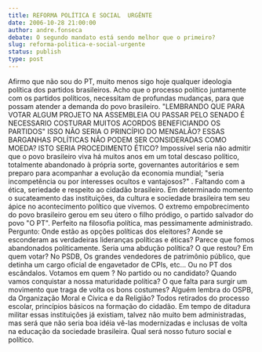 ```yaml
---
title: REFORMA POLÍTICA E SOCIAL  URGÊNTE
date: 2006-10-28 21:00:00
author: andre.fonseca
debate: O segundo mandato está sendo melhor que o primeiro?
slug: reforma-politica-e-social-urgente
status: publish 
type: post
---
```


Afirmo que não sou do PT, muito menos sigo hoje qualquer ideologia política dos partidos brasileiros. 
 Acho que o processo político juntamente com os partidos políticos, necessitam de profundas mudanças, para que possam atender a demanda do povo brasileiro.
 "LEMBRANDO QUE PARA VOTAR ALGUM PROJETO NA ASSEMBLEIA OU PASSAR PELO SENADO É NECESSARIO COSTURAR MUITOS ACORDOS BENEFICIANDO OS PARTIDOS"
 ISSO NÃO SERIA O PRINCÍPIO DO MENSALÃO?
 ESSAS BARGANHAS POLÍTICAS NÃO PODEM SER CONSIDERADAS COMO MOEDA?
 ISTO SERIA PROCEDIMENTO ÉTICO?
 Impossível seria não admitir que o povo brasileiro viva há muitos anos em um total descaso político, totalmente abandonado à própria sorte, governantes autoritários e sem preparo para acompanhar a evolução da economia mundial; "seria incompetência ou por interesses ocultos e vantajosos?" . Faltando com a ética, seriedade e respeito ao cidadão brasileiro.
 Em determinado momento o sucateamento das instituições, da cultura e sociedade brasileira tem seu ápice no acontecimento político que vivemos. 
 O extremo empobrecimento do povo brasileiro gerou em seu útero o filho pródigo, o partido salvador do povo "O PT". Perfeito na filosofia política, mas pessimamente administrado.
 Pergunto: 
Onde estão as opções políticas dos eleitores?
 Aonde se esconderam as verdadeiras lideranças políticas e éticas?
 Parece que fomos abandonados politicamente.
 Seria uma abdução política?
 O que restou?
 Em quem votar?
 No PSDB, Os grandes vendedores de patrimônio público, que detinha um cargo oficial de engavetador de CPIs, etc...
 Ou no PT dos escândalos.
 Votamos em quem ? 
 No partido ou no candidato?
 Quando vamos conquistar a nossa maturidade política? 
O que falta para surgir um movimento que traga de volta os bons costumes?
 Alguém lembra do OSPB, da Organização Moral e Cívica e da Religião?
Todos retirados do processo escolar, princípios básicos na formação do cidadão.
 Em tempo de ditadura militar essas instituições já existiam, talvez não muito bem administradas, mas será que não seria boa idéia vê-las modernizadas e inclusas de volta na educação da sociedade brasileira.
Qual será nosso futuro social e político.
